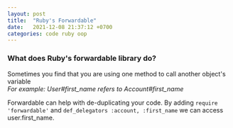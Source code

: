 ```yaml
---
layout: post
title:  "Ruby's Forwardable"
date:   2021-12-08 21:37:12 +0700
categories: code ruby oop
---
```


### What does Ruby's forwardable library do?
Sometimes you find that you are using one method to call another object's variable<br />
*For example: User#first_name refers to Account#first_name*

Forwardable can help with de-duplicating your code.
By adding
`require 'forwardable'` and
`def_delegators :account, :first_name`
we can access user.first_name.



